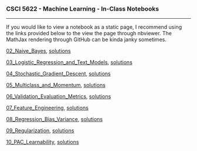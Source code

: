 ### CSCI 5622 - Machine Learning - In-Class Notebooks
***


If you would like to view a notebook as a static page, I recommend using the links provided below to the view the page through nbviewer.  The MathJax rendering through GitHub can be kinda janky sometimes.  

[02_Naive_Bayes](http://nbviewer.jupyter.org/github/chrisketelsen/CSCI5622-Machine-Learning/blob/master/in-class-notebooks/02_Naive_Bayes.ipynb), [solutions](http://nbviewer.jupyter.org/github/chrisketelsen/CSCI5622-Machine-Learning/blob/master/in-class-notebooks/02_Naive_Bayes_Solutions.ipynb)


[03_Logistic_Regression_and_Text_Models](http://nbviewer.jupyter.org/github/chrisketelsen/CSCI5622-Machine-Learning/blob/master/in-class-notebooks/03_Logistic_Regression_and_Text_Models.ipynb?flush_cache=True), [solutions](http://nbviewer.jupyter.org/github/chrisketelsen/CSCI5622-Machine-Learning/blob/master/in-class-notebooks/03_Logistic_Regression_and_Text_Models_Solutions.ipynb?flush_cache=True)


[04_Stochastic_Gradient_Descent](http://nbviewer.jupyter.org/github/chrisketelsen/CSCI5622-Machine-Learning/blob/master/in-class-notebooks/04_Stochastic_Gradient_Descent.ipynb), [solutions](http://nbviewer.jupyter.org/github/chrisketelsen/CSCI5622-Machine-Learning/blob/master/in-class-notebooks/04_Stochastic_Gradient_Descent_Solutions.ipynb)


[05_Multiclass_and_Momentum](http://nbviewer.jupyter.org/github/chrisketelsen/CSCI5622-Machine-Learning/blob/master/in-class-notebooks/05_Multiclass_and_Momentum.ipynb), [solutions](http://nbviewer.jupyter.org/github/chrisketelsen/CSCI5622-Machine-Learning/blob/master/in-class-notebooks/05_Multiclass_and_Momentum_Solutions.ipynb)


[06_Validation_Evaluation_Metrics](http://nbviewer.jupyter.org/github/chrisketelsen/CSCI5622-Machine-Learning/blob/master/in-class-notebooks/06_Validation_Evaluation_Metrics.ipynb), [solutions](http://nbviewer.jupyter.org/github/chrisketelsen/CSCI5622-Machine-Learning/blob/master/in-class-notebooks/06_Validation_Evaluation_Metrics_Solutions.ipynb)

[07_Feature_Engineering](http://nbviewer.jupyter.org/github/chrisketelsen/CSCI5622-Machine-Learning/blob/master/in-class-notebooks/07_Feature_Engineering.ipynb), [solutions](http://nbviewer.jupyter.org/github/chrisketelsen/CSCI5622-Machine-Learning/blob/master/in-class-notebooks/07_Feature_Engineering_Solutions.ipynb)

[08_Regression_Bias_Variance](http://nbviewer.jupyter.org/github/chrisketelsen/CSCI5622-Machine-Learning/blob/master/in-class-notebooks/08_Regression_Bias_Variance.ipynb), [solutions](http://nbviewer.jupyter.org/github/chrisketelsen/CSCI5622-Machine-Learning/blob/master/in-class-notebooks/08_Regression_Bias_Variance_Solutions.ipynb)

[09_Regularization](http://nbviewer.jupyter.org/github/chrisketelsen/CSCI5622-Machine-Learning/blob/master/in-class-notebooks/09_Regularization.ipynb?flush=True), [solutions](http://nbviewer.jupyter.org/github/chrisketelsen/CSCI5622-Machine-Learning/blob/master/in-class-notebooks/09_Regularization_Solutions.ipynb?flush=True)

[10_PAC_Learnability](http://nbviewer.jupyter.org/github/chrisketelsen/CSCI5622-Machine-Learning/blob/master/in-class-notebooks/10_PAC_Learnability.ipynb?flush=True), [solutions](http://nbviewer.jupyter.org/github/chrisketelsen/CSCI5622-Machine-Learning/blob/master/in-class-notebooks/10_PAC_Learnability_Solutions.ipynb?flush=True)

<!---

, [solutions](http://nbviewer.jupyter.org/github/chrisketelsen/CSCI5622-Machine-Learning/blob/master/in-class-notebooks/07_Feature_Engineering_Solutions.ipynb)



[10_Linear_Regression_Bias_Variance_Trade_Off](http://nbviewer.jupyter.org/github/chrisketelsen/csci5622notebooks/blob/master/10_Linear_Regression_Bias_Variance.ipynb)

[14_Multiclass_Classification_and_Ranking](http://nbviewer.jupyter.org/github/chrisketelsen/csci5622notebooks/blob/master/14_Multiclass_and_Ranking.ipynb)

[15_Feature_Engineering](http://nbviewer.jupyter.org/github/chrisketelsen/csci5622notebooks/blob/master/15_Feature_Engineering.ipynb)

-->
